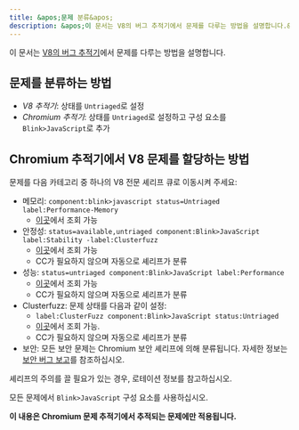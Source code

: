 ```yaml
---
title: &apos;문제 분류&apos;
description: &apos;이 문서는 V8의 버그 추적기에서 문제를 다루는 방법을 설명합니다.&apos;
---
```

이 문서는 [V8의 버그 추적기](/bugs)에서 문제를 다루는 방법을 설명합니다.

## 문제를 분류하는 방법

- *V8 추적기*: 상태를 `Untriaged`로 설정
- *Chromium 추적기*: 상태를 `Untriaged`로 설정하고 구성 요소를 `Blink>JavaScript`로 추가

## Chromium 추적기에서 V8 문제를 할당하는 방법

문제를 다음 카테고리 중 하나의 V8 전문 셰리프 큐로 이동시켜 주세요:

- 메모리: `component:blink>javascript status=Untriaged label:Performance-Memory`
    - [이곳](https://bugs.chromium.org/p/chromium/issues/list?can=2&q=component%3Ablink%3Ejavascript+status%3DUntriaged+label%3APerformance-Memory+&colspec=ID+Pri+M+Stars+ReleaseBlock+Cr+Status+Owner+Summary+OS+Modified&x=m&y=releaseblock&cells=tiles)에서 조회 가능
- 안정성: `status=available,untriaged component:Blink>JavaScript label:Stability -label:Clusterfuzz`
    - [이곳](https://bugs.chromium.org/p/chromium/issues/list?can=2&q=status%3Davailable%2Cuntriaged+component%3ABlink%3EJavaScript+label%3AStability+-label%3AClusterfuzz&colspec=ID+Pri+M+Stars+ReleaseBlock+Component+Status+Owner+Summary+OS+Modified&x=m&y=releaseblock&cells=ids)에서 조회 가능
    - CC가 필요하지 않으며 자동으로 셰리프가 분류
- 성능: `status=untriaged component:Blink>JavaScript label:Performance`
    - [이곳](https://bugs.chromium.org/p/chromium/issues/list?colspec=ID%20Pri%20M%20Stars%20ReleaseBlock%20Cr%20Status%20Owner%20Summary%20OS%20Modified&x=m&y=releaseblock&cells=tiles&q=component%3Ablink%3Ejavascript%20status%3DUntriaged%20label%3APerformance&can=2)에서 조회 가능
    - CC가 필요하지 않으며 자동으로 셰리프가 분류
- Clusterfuzz: 문제 상태를 다음과 같이 설정:
    - `label:ClusterFuzz component:Blink>JavaScript status:Untriaged`
    - [이곳](https://bugs.chromium.org/p/chromium/issues/list?can=2&q=label%3AClusterFuzz+component%3ABlink%3EJavaScript+status%3AUntriaged&colspec=ID+Pri+M+Stars+ReleaseBlock+Component+Status+Owner+Summary+OS+Modified&x=m&y=releaseblock&cells=ids)에서 조회 가능.
    - CC가 필요하지 않으며 자동으로 셰리프가 분류
- 보안: 모든 보안 문제는 Chromium 보안 셰리프에 의해 분류됩니다. 자세한 정보는 [보안 버그 보고](/docs/security-bugs)를 참조하십시오.

셰리프의 주의를 끌 필요가 있는 경우, 로테이션 정보를 참고하십시오.

모든 문제에서 `Blink>JavaScript` 구성 요소를 사용하십시오.

**이 내용은 Chromium 문제 추적기에서 추적되는 문제에만 적용됩니다.**

